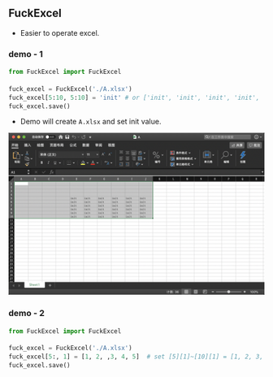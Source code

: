 ## FuckExcel

- Easier to operate excel.

### demo - 1

```python
from FuckExcel import FuckExcel

fuck_excel = FuckExcel('./A.xlsx')
fuck_excel[5:10, 5:10] = 'init' # or ['init', 'init', 'init', 'init', 'init']
fuck_excel.save()
```

- Demo will create `A.xlsx` and set init value.

![demo](demo.png)

### demo - 2

```python
from FuckExcel import FuckExcel

fuck_excel = FuckExcel('./A.xlsx')
fuck_excel[5:, 1] = [1, 2, ,3, 4, 5]  # set [5][1]~[10][1] = [1, 2, 3, 4, 5]
fuck_excel.save()
```

